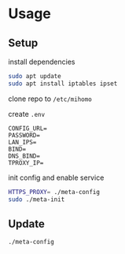# Usage

## Setup

install dependencies

```bash
sudo apt update
sudo apt install iptables ipset
```

clone repo to `/etc/mihomo`

create `.env`

```
CONFIG_URL=
PASSWORD=
LAN_IPS=
BIND=
DNS_BIND=
TPROXY_IP=
```

init config and enable service

```bash
HTTPS_PROXY= ./meta-config
sudo ./meta-init
```

## Update

```bash
./meta-config
```
